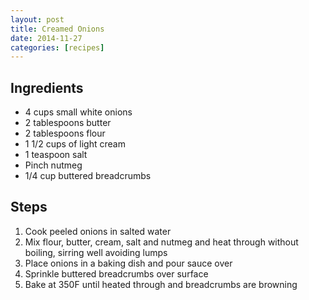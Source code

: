 ```yaml
---
layout: post
title: Creamed Onions
date: 2014-11-27
categories: [recipes]
---
```


## Ingredients

* 4 cups small white onions
* 2 tablespoons butter
* 2 tablespoons flour
* 1 1/2 cups of light cream
* 1 teaspoon salt
* Pinch nutmeg
* 1/4 cup buttered breadcrumbs

## Steps

1. Cook peeled onions in salted water
1. Mix flour, butter, cream, salt and nutmeg and heat through without boiling, sirring well avoiding lumps
1. Place onions in a baking dish and pour sauce over
1. Sprinkle buttered breadcrumbs over surface
1. Bake at 350F until heated through and breadcrumbs are browning
